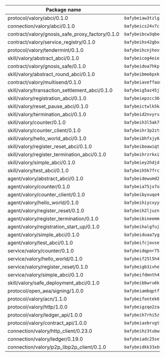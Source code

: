 | Package name                                                  | Package hash                                                  |
| ------------------------------------------------------------- | ------------------------------------------------------------- |
| protocol/valory/abci/0.1.0                                    | `bafybeiaw3tzlg3rkvnn5fcufblktmfwngmxugn4yo7pyjp76zz6aqtqcay` |
| connection/valory/abci/0.1.0                                  | `bafybeics24v7csn2xwyrkdgthrzdbuqutssx3mn572z2tavyr33banqz6u` |
| contract/valory/gnosis_safe_proxy_factory/0.1.0               | `bafybeibcw3qbegmizo432nqi66hddcvt4ww3uq4jdkoqczyafofwichzgm` |
| contract/valory/service_registry/0.1.0                        | `bafybeihs42gbxnncxyh5wygbfgz3ulkjzojse4wznylzczt5neksba7tfq` |
| protocol/valory/tendermint/0.1.0                              | `bafybeihcnjhovvyyfbkuw5sjyfx2lfd4soeocfqzxz54g67333m6nk5gxq` |
| skill/valory/abstract_abci/0.1.0                              | `bafybeicog4eierjad4f542ubhe3ez7sxgrsna7t2e5pci2hncpq5vckw4e` |
| contract/valory/gnosis_safe/0.1.0                             | `bafybeidoa7hkpzpnjswns2jq6tlisbzinzpkdqtqd6gbpyxiytt3mnszpm` |
| skill/valory/abstract_round_abci/0.1.0                        | `bafybeibme6pxkutgc2l6cp4v4uuwr4envqowttkkwtyzc74dwa2v33abwq` |
| contract/valory/multisend/0.1.0                               | `bafybeiaveffaomsnmsc5hx62o77u7ilma6eipox7m5lrwa56737ektva3i` |
| skill/valory/transaction_settlement_abci/0.1.0                | `bafybeig5az45j7ozhaxoiii66imdfholzifm6olgjtsltyprdppfgeqkim` |
| skill/valory/registration_abci/0.1.0                          | `bafybeiepzcc36qdof4l2wya6fi6xft7asplogkfpvdxqo3qs5e3x7uisaa` |
| skill/valory/reset_pause_abci/0.1.0                           | `bafybeictwlk5kaj7rnjymm2v2pubzrq72zj7amdu5sihlzyieufg5g6lve` |
| skill/valory/termination_abci/0.1.0                           | `bafybeid2nvyruis4eibfa25bujis4wrycks4sxq5fpx7dzaj2c42wkdcfy` |
| skill/valory/counter/0.1.0                                    | `bafybeih3l5ak7ubujkf45sqavil2vbtjtxe7eh5urqawer2nj3avir7qva` |
| skill/valory/counter_client/0.1.0                             | `bafybeihr3p2ztqpbgzuo4xi7gwq4hjcc3khibirritnxkajaugshlzxjke` |
| skill/valory/hello_world_abci/0.1.0                           | `bafybeibhfxjy62yaa2jtcck3ecnvoezigek4a7zqlzh3gmco2zscsayo5m` |
| skill/valory/register_reset_abci/0.1.0                        | `bafybeiboawiqtfzzzoaehy5y2xv5lp6rex7z374v47xcnxm6sbxwdrolgi` |
| skill/valory/register_termination_abci/0.1.0                  | `bafybeihrzrkxit43v6a4qcw55negbdh5c46w7uzuom7iqlwu4xygefljry` |
| skill/valory/simple_abci/0.1.0                                | `bafybeiey2hdjdzd3zltz75w4dazlatwcfgaapzgnmtomrs6tbdh23fq5ry` |
| skill/valory/test_abci/0.1.0                                  | `bafybeih5k7frcy3nzkruw5w74i4qd6pvk3e6oeqtt4tn6r43zylzfk5c7y` |
| agent/valory/abstract_abci/0.1.0                              | `bafybeidewumd2jucnsvchnjnfdfe5eex4iig4pv3iqxwrczxdxkfouk3w4` |
| agent/valory/counter/0.1.0                                    | `bafybeia75jx7obyoxx3cs7on4lxmdq6l7uw6vuya2j3ugjvj377t2n7yey` |
| agent/valory/counter_client/0.1.0                             | `bafybeibyxuqo4itomksd6wvr3loblr2ba4jxa4x3wvtgr3rofpl5xueaaa` |
| agent/valory/hello_world/0.1.0                                | `bafybeihiycxyynvpzdqtbgufo4c63zbjjn5bx2scupvdbiu5agjyeyl534` |
| agent/valory/register_reset/0.1.0                             | `bafybeih2ljuznzj5wkqmvhhtwhbr4tpuitcjje657nrezkwmghbscz2g3u` |
| agent/valory/register_termination/0.1.0                       | `bafybeibineemmfq4utoicwo72bxnafbkjdnjsooijye4mkzu4vlegynvma` |
| agent/valory/registration_start_up/0.1.0                      | `bafybeihalgfuj3d2pgwrcrgpsod2zozcsxf5bznkvhjvq3j6shh4jdw6d4` |
| agent/valory/simple_abci/0.1.0                                | `bafybeiduaa7ygux7g2wnvgjulg7yr4wfycycn6hnxw6qdbsg64p5adzdsm` |
| agent/valory/test_abci/0.1.0                                  | `bafybeifcjovsejq3hwmiml4k2yqy6ts6e7h6rdokqkyi6fd2y2eprk5hfy` |
| service/valory/counter/0.1.0                                  | `bafybeidqpnr7536niha4qniqbadmzov6plvoailxeb77td6bdbh5abqzia` |
| service/valory/hello_world/0.1.0                              | `bafybeif25l5h4y75zzwja2khlz5dckdftr7gzjphkufwvjaxl2bzwd7tlm` |
| service/valory/register_reset/0.1.0                           | `bafybeigb3ivhe75quamm5pjtg5p3gi2kqt34pv7bgp5vtqpelqqlzfzqgu` |
| service/valory/simple_abci/0.1.0                              | `bafybeifdmnth47an6udvgpjfhnmg7vii52lcee6ntl74xl2k57bo2cvmry` |
| skill/valory/safe_deployment_abci/0.1.0                       | `bafybeibbwru6kf3xi65vk7qfbxvhicvnyixkadob25tsjedcfqythdkc6a` |
| protocol/open_aea/signing/1.0.0                               | `bafybeiambqptflge33eemdhis2whik67hjplfnqwieoa6wblzlaf7vuo44` |
| protocol/valory/acn/1.1.0                                     | `bafybeifontek6tvaecatoauiule3j3id6xoktpjubvuqi3h2jkzqg7zh7a` |
| protocol/valory/http/1.0.0                                    | `bafybeigzqo2zaakcjtzzsm6dh4x73v72xg6ctk6muyp5uq5ueb7y34fbxy` |
| protocol/valory/ledger_api/1.0.0                              | `bafybeih7rhi5zvfvwakx5ifgxsz2cfipeecsh7bm3gnudjxtvhrygpcftq` |
| protocol/valory/contract_api/1.0.0                            | `bafybeiaxbrvgtbdrh4lslskuxyp4awyr4whcx3nqq5yrr6vimzsxg5dy64` |
| connection/valory/http_client/0.23.0                          | `bafybeihz3tubwado7j3wlivndzzuj3c6fdsp4ra5r3nqixn3ufawzo3wii` |
| connection/valory/ledger/0.19.0                               | `bafybeiadc25se7dgnn4mufztwpzdono4xsfs45qknzdqyi3gckn6ccuv44` |
| connection/valory/p2p_libp2p_client/0.1.0                     | `bafybeidkk33xbga54szmitk6uwsi3ef56hbbdbuasltqtiyki34hgfpnxa` |
